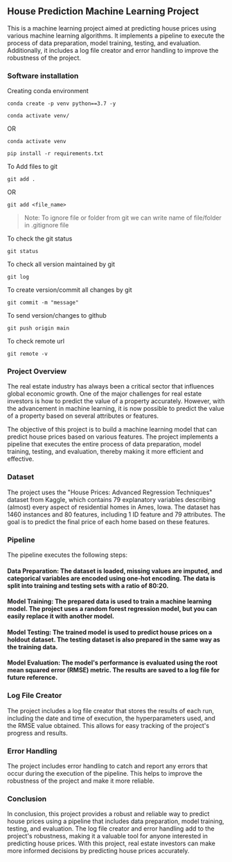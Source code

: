 ## House Prediction Machine Learning Project
This is a machine learning project aimed at predicting house prices using various machine learning algorithms. It implements a pipeline to execute the process of data preparation, model training, testing, and evaluation. Additionally, it includes a log file creator and error handling to improve the robustness of the project.
### Software installation 


Creating conda environment
```
conda create -p venv python==3.7 -y
```
```
conda activate venv/
```
OR 
```
conda activate venv
```

```
pip install -r requirements.txt
```

To Add files to git
```
git add .
```

OR
```
git add <file_name>
```

> Note: To ignore file or folder from git we can write name of file/folder in .gitignore file

To check the git status 
```
git status
```
To check all version maintained by git
```
git log
```

To create version/commit all changes by git
```
git commit -m "message"
```

To send version/changes to github
```
git push origin main
```

To check remote url 
```
git remote -v
```


### Project Overview
The real estate industry has always been a critical sector that influences global economic growth. One of the major challenges for real estate investors is how to predict the value of a property accurately. However, with the advancement in machine learning, it is now possible to predict the value of a property based on several attributes or features.

The objective of this project is to build a machine learning model that can predict house prices based on various features. The project implements a pipeline that executes the entire process of data preparation, model training, testing, and evaluation, thereby making it more efficient and effective.

### Dataset
The project uses the "House Prices: Advanced Regression Techniques" dataset from Kaggle, which contains 79 explanatory variables describing (almost) every aspect of residential homes in Ames, Iowa. The dataset has 1460 instances and 80 features, including 1 ID feature and 79 attributes. The goal is to predict the final price of each home based on these features.

### Pipeline
The pipeline executes the following steps:

#### Data Preparation: The dataset is loaded, missing values are imputed, and categorical variables are encoded using one-hot encoding. The data is split into training and testing sets with a ratio of 80:20.

#### Model Training: The prepared data is used to train a machine learning model. The project uses a random forest regression model, but you can easily replace it with another model.

#### Model Testing: The trained model is used to predict house prices on a holdout dataset. The testing dataset is also prepared in the same way as the training data.

#### Model Evaluation: The model's performance is evaluated using the root mean squared error (RMSE) metric. The results are saved to a log file for future reference.

### Log File Creator
The project includes a log file creator that stores the results of each run, including the date and time of execution, the hyperparameters used, and the RMSE value obtained. This allows for easy tracking of the project's progress and results.

### Error Handling
The project includes error handling to catch and report any errors that occur during the execution of the pipeline. This helps to improve the robustness of the project and make it more reliable.

### Conclusion
In conclusion, this project provides a robust and reliable way to predict house prices using a pipeline that includes data preparation, model training, testing, and evaluation. The log file creator and error handling add to the project's robustness, making it a valuable tool for anyone interested in predicting house prices. With this project, real estate investors can make more informed decisions by predicting house prices accurately.
